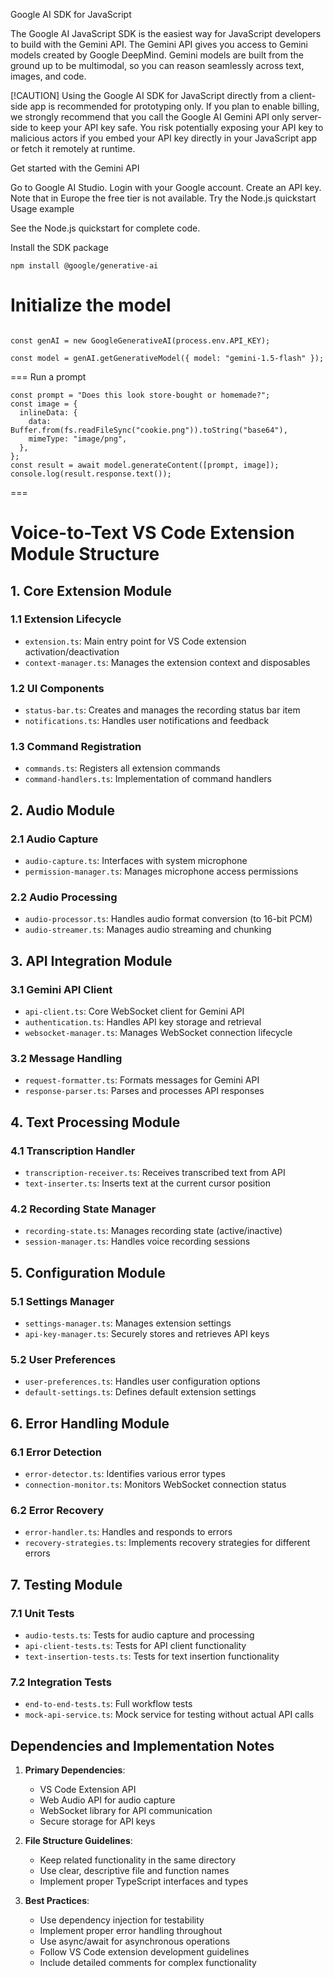 Google AI SDK for JavaScript

The Google AI JavaScript SDK is the easiest way for JavaScript developers to build with the Gemini API. The Gemini API gives you access to Gemini models created by Google DeepMind. Gemini models are built from the ground up to be multimodal, so you can reason seamlessly across text, images, and code.

[!CAUTION] Using the Google AI SDK for JavaScript directly from a client-side app is recommended for prototyping only. If you plan to enable billing, we strongly recommend that you call the Google AI Gemini API only server-side to keep your API key safe. You risk potentially exposing your API key to malicious actors if you embed your API key directly in your JavaScript app or fetch it remotely at runtime.

Get started with the Gemini API

Go to Google AI Studio.
Login with your Google account.
Create an API key. Note that in Europe the free tier is not available.
Try the Node.js quickstart
Usage example

See the Node.js quickstart for complete code.

Install the SDK package

`npm install @google/generative-ai`

Initialize the model
===
```const { GoogleGenerativeAI } = require("@google/generative-ai");

const genAI = new GoogleGenerativeAI(process.env.API_KEY);

const model = genAI.getGenerativeModel({ model: "gemini-1.5-flash" });
```
===
Run a prompt
```
const prompt = "Does this look store-bought or homemade?";
const image = {
  inlineData: {
    data: Buffer.from(fs.readFileSync("cookie.png")).toString("base64"),
    mimeType: "image/png",
  },
};
const result = await model.generateContent([prompt, image]);
console.log(result.response.text());
```
===


# Voice-to-Text VS Code Extension Module Structure

## 1. Core Extension Module

### 1.1 Extension Lifecycle
- `extension.ts`: Main entry point for VS Code extension activation/deactivation
- `context-manager.ts`: Manages the extension context and disposables

### 1.2 UI Components
- `status-bar.ts`: Creates and manages the recording status bar item
- `notifications.ts`: Handles user notifications and feedback

### 1.3 Command Registration
- `commands.ts`: Registers all extension commands
- `command-handlers.ts`: Implementation of command handlers

## 2. Audio Module

### 2.1 Audio Capture
- `audio-capture.ts`: Interfaces with system microphone
- `permission-manager.ts`: Manages microphone access permissions

### 2.2 Audio Processing
- `audio-processor.ts`: Handles audio format conversion (to 16-bit PCM)
- `audio-streamer.ts`: Manages audio streaming and chunking

## 3. API Integration Module

### 3.1 Gemini API Client
- `api-client.ts`: Core WebSocket client for Gemini API
- `authentication.ts`: Handles API key storage and retrieval
- `websocket-manager.ts`: Manages WebSocket connection lifecycle

### 3.2 Message Handling
- `request-formatter.ts`: Formats messages for Gemini API
- `response-parser.ts`: Parses and processes API responses

## 4. Text Processing Module

### 4.1 Transcription Handler
- `transcription-receiver.ts`: Receives transcribed text from API
- `text-inserter.ts`: Inserts text at the current cursor position

### 4.2 Recording State Manager
- `recording-state.ts`: Manages recording state (active/inactive)
- `session-manager.ts`: Handles voice recording sessions

## 5. Configuration Module

### 5.1 Settings Manager
- `settings-manager.ts`: Manages extension settings
- `api-key-manager.ts`: Securely stores and retrieves API keys

### 5.2 User Preferences
- `user-preferences.ts`: Handles user configuration options
- `default-settings.ts`: Defines default extension settings

## 6. Error Handling Module

### 6.1 Error Detection
- `error-detector.ts`: Identifies various error types
- `connection-monitor.ts`: Monitors WebSocket connection status

### 6.2 Error Recovery
- `error-handler.ts`: Handles and responds to errors
- `recovery-strategies.ts`: Implements recovery strategies for different errors

## 7. Testing Module

### 7.1 Unit Tests
- `audio-tests.ts`: Tests for audio capture and processing
- `api-client-tests.ts`: Tests for API client functionality
- `text-insertion-tests.ts`: Tests for text insertion functionality

### 7.2 Integration Tests
- `end-to-end-tests.ts`: Full workflow tests
- `mock-api-service.ts`: Mock service for testing without actual API calls

## Dependencies and Implementation Notes

1. **Primary Dependencies**:
   - VS Code Extension API
   - Web Audio API for audio capture
   - WebSocket library for API communication
   - Secure storage for API keys

2. **File Structure Guidelines**:
   - Keep related functionality in the same directory
   - Use clear, descriptive file and function names
   - Implement proper TypeScript interfaces and types

3. **Best Practices**:
   - Use dependency injection for testability
   - Implement proper error handling throughout
   - Use async/await for asynchronous operations
   - Follow VS Code extension development guidelines
   - Include detailed comments for complex functionality